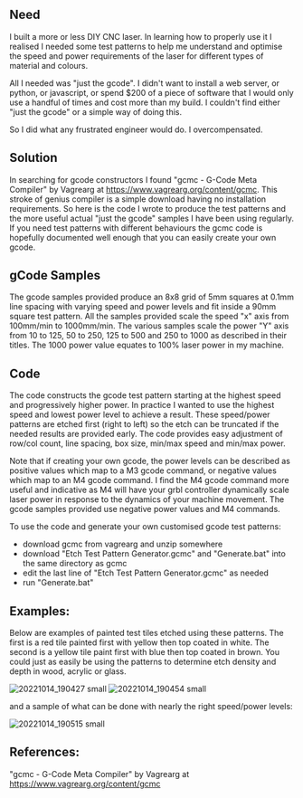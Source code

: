 ## Need

I built a more or less DIY CNC laser. In learning how to properly use it I realised I needed some test patterns to help me understand and optimise the speed and power requirements of the laser for different types of material and colours.

All I needed was "just the gcode". I didn't want to install a web server, or python, or javascript, or spend $200 of a piece of software that I would only use a handful of times and cost more than my build. I couldn't find either "just the gcode" or a simple way of doing this.

So I did what any frustrated engineer would do. I overcompensated.

## Solution

In searching for gcode constructors I found "gcmc - G-Code Meta Compiler" by Vagrearg at https://www.vagrearg.org/content/gcmc. This stroke of genius compiler is a simple download having no installation requirements. So here is the code I wrote to produce the test patterns and the more useful actual "just the  gcode" samples I have been using regularly. If you need test patterns with different behaviours the gcmc code is hopefully documented well enough that you can easily create your own gcode.

## gCode Samples

The gcode samples provided produce an 8x8 grid of 5mm squares at 0.1mm line spacing with varying speed and power levels and fit inside a 90mm square test pattern. All the samples provided scale the speed "x" axis from 100mm/min to 1000mm/min. The various samples scale the power "Y" axis from 10 to 125, 50 to 250, 125 to 500 and 250 to 1000 as described in their titles. The 1000 power value equates to 100% laser power in my machine.

## Code

The code constructs the gcode test pattern starting at the highest speed and progressively higher power. In practice I wanted to use the highest speed and lowest power level to achieve a result. These speed/power patterns are etched first (right to left) so the etch can be truncated if the needed results are provided early. The code provides easy adjustment of row/col count, line spacing, box size, min/max speed and min/max power.

Note that if creating your own gcode, the power levels can be described as positive values which map to a M3 gcode command, or negative values which map to an M4 gcode command. I find the M4 gcode command more useful and indicative as M4 will have your grbl controller dynamically scale laser power in response to the dynamics of your machine movement. The gcode samples provided use negative power values and M4 commands.

To use the code and generate your own customised gcode test patterns:

* download gcmc from vagrearg and unzip somewhere
* download "Etch Test Pattern Generator.gcmc" and "Generate.bat" into the same directory as gcmc
* edit the last line of "Etch Test Pattern Generator.gcmc" as needed
* run "Generate.bat"

## Examples:

Below are examples of painted test tiles etched using these patterns. The first is a red tile painted first with yellow then top coated in white. The second is a yellow tile paint first with blue then top coated in brown. You could just as easily be using the patterns to determine etch density and depth in wood, acrylic or glass.

![20221014_190427 small](https://user-images.githubusercontent.com/7357540/195807971-7a5dc79e-d842-43bb-8d62-ee8ab9bdc0c2.jpg)
![20221014_190454 small](https://user-images.githubusercontent.com/7357540/195808443-a05204f7-d627-4eea-9ae5-0c49cd9e52c6.jpg)

and a sample of what can be done with nearly the right speed/power levels:

![20221014_190515 small](https://user-images.githubusercontent.com/7357540/195808003-41a7fec6-881b-4220-8b38-f8856e8b330f.jpg)

## References:

"gcmc - G-Code Meta Compiler" by Vagrearg at https://www.vagrearg.org/content/gcmc
